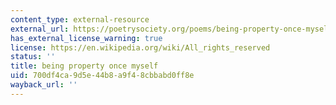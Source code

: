 ```yaml
---
content_type: external-resource
external_url: https://poetrysociety.org/poems/being-property-once-myself
has_external_license_warning: true
license: https://en.wikipedia.org/wiki/All_rights_reserved
status: ''
title: being property once myself
uid: 700df4ca-9d5e-44b8-a9f4-8cbbabd0ff8e
wayback_url: ''
---
```

